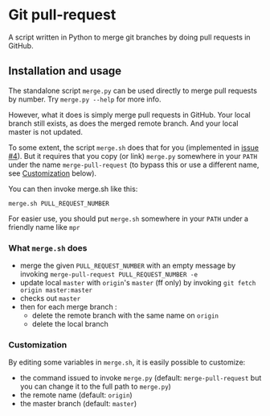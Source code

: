 # Git pull-request

A script written in Python to merge git branches by doing pull requests in GitHub.

## Installation and usage

The standalone script `merge.py` can be used directly to merge pull requests by number.
Try `merge.py --help` for more info.

However, what it does is simply merge pull requests in GitHub.
Your local branch still exists, as does the merged remote branch.
And your local master is not updated.

To some extent, the script `merge.sh` does that for you (implemented in [issue #4](https://github.com/doc212/git-pull-request/issues/4)).
But it requires that you copy (or link) `merge.py` somewhere in your `PATH` under the name `merge-pull-request` (to bypass this or use a different name, see [Customization](Customization) below).

You can then invoke merge.sh like this:

    merge.sh PULL_REQUEST_NUMBER

For easier use, you should put `merge.sh` somewhere in your `PATH` under a friendly name like `mpr`

### What `merge.sh` does

* merge the given `PULL_REQUEST_NUMBER` with an empty message by invoking `merge-pull-request PULL_REQUEST_NUMBER -e`
* update local `master` with `origin`'s `master` (ff only) by invoking `git fetch origin master:master`
* checks out `master`
* then for each merge branch :
    * delete the remote branch with the same name on `origin`
    * delete the local branch

### Customization

By editing some variables in `merge.sh`, it is easily possible to customize:
* the command issued to invoke `merge.py` (default: `merge-pull-request` but you can change it to the full path to  `merge.py`)
* the remote name (default: `origin`)
* the master branch (default: `master`)
